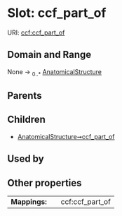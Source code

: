 
# Slot: ccf_part_of



URI: [ccf:ccf_part_of](http://purl.org/ccf/ccf_part_of)


## Domain and Range

None &#8594;  <sub>0..\*</sub> [AnatomicalStructure](AnatomicalStructure.md)

## Parents


## Children

 *  [AnatomicalStructure➞ccf_part_of](AnatomicalStructure_ccf_part_of.md)

## Used by


## Other properties

|  |  |  |
| --- | --- | --- |
| **Mappings:** | | ccf:ccf_part_of |